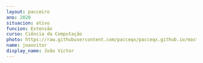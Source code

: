 ```yaml
---
layout: pacceiro
ano: 2020
situacion: ativo
funcion: Extensão
curso: Ciência da Computação
photo: https://raw.githubusercontent.com/pacceqx/pacceqx.github.io/master/assets/pic/bolsistas/pacce (20).png
name: joaovitor
display_name: João Victor
---
```


